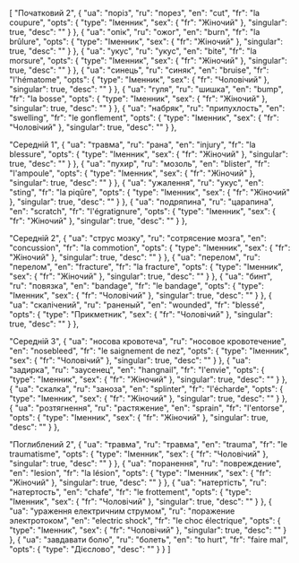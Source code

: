 [
  "Початковий 2",
  {
    "ua": "поріз",
    "ru": "порез",
    "en": "cut",
    "fr": "la coupure",
    "opts": {
      "type": "Іменник",
      "sex": {
        "fr": "Жіночий"
      },
      "singular": true,
      "desc": ""
    }
  },
  {
    "ua": "опік",
    "ru": "ожог",
    "en": "burn",
    "fr": "la brûlure",
    "opts": {
      "type": "Іменник",
      "sex": {
        "fr": "Жіночий"
      },
      "singular": true,
      "desc": ""
    }
  },
  {
    "ua": "укус",
    "ru": "укус",
    "en": "bite",
    "fr": "la morsure",
    "opts": {
      "type": "Іменник",
      "sex": {
        "fr": "Жіночий"
      },
      "singular": true,
      "desc": ""
    }
  },
  {
    "ua": "синець",
    "ru": "синяк",
    "en": "bruise",
    "fr": "l'hématome",
    "opts": {
      "type": "Іменник",
      "sex": {
        "fr": "Чоловічий"
      },
      "singular": true,
      "desc": ""
    }
  },
  {
    "ua": "гуля",
    "ru": "шишка",
    "en": "bump",
    "fr": "la bosse",
    "opts": {
      "type": "Іменник",
      "sex": {
        "fr": "Жіночий"
      },
      "singular": true,
      "desc": ""
    }
  },
  {
    "ua": "набряк",
    "ru": "припухлость",
    "en": "swelling",
    "fr": "le gonflement",
    "opts": {
      "type": "Іменник",
      "sex": {
        "fr": "Чоловічий"
      },
      "singular": true,
      "desc": ""
    }
  },



  "Середній 1",
  {
    "ua": "травма",
    "ru": "рана",
    "en": "injury",
    "fr": "la blessure",
    "opts": {
      "type": "Іменник",
      "sex": {
        "fr": "Жіночий"
      },
      "singular": true,
      "desc": ""
    }
  },
  {
    "ua": "пухир",
    "ru": "мозоль",
    "en": "blister",
    "fr": "l'ampoule",
    "opts": {
      "type": "Іменник",
      "sex": {
        "fr": "Жіночий"
      },
      "singular": true,
      "desc": ""
    }
  },
  {
    "ua": "ужалення",
    "ru": "укус",
    "en": "sting",
    "fr": "la piqûre",
    "opts": {
      "type": "Іменник",
      "sex": {
        "fr": "Жіночий"
      },
      "singular": true,
      "desc": ""
    }
  },
  {
    "ua": "подряпина",
    "ru": "царапина",
    "en": "scratch",
    "fr": "l'égratignure",
    "opts": {
      "type": "Іменник",
      "sex": {
        "fr": "Жіночий"
      },
      "singular": true,
      "desc": ""
    }
  },



  "Середній 2",
  {
    "ua": "струс мозку",
    "ru": "сотрясение мозга",
    "en": "concussion",
    "fr": "la commotion",
    "opts": {
      "type": "Іменник",
      "sex": {
        "fr": "Жіночий"
      },
      "singular": true,
      "desc": ""
    }
  },
  {
    "ua": "перелом",
    "ru": "перелом",
    "en": "fracture",
    "fr": "la fracture",
    "opts": {
      "type": "Іменник",
      "sex": {
        "fr": "Жіночий"
      },
      "singular": true,
      "desc": ""
    }
  },
  {
    "ua": "бинт",
    "ru": "повязка",
    "en": "bandage",
    "fr": "le bandage",
    "opts": {
      "type": "Іменник",
      "sex": {
        "fr": "Чоловічий"
      },
      "singular": true,
      "desc": ""
    }
  },
  {
    "ua": "скалічений",
    "ru": "раненый",
    "en": "wounded",
    "fr": "blessé",
    "opts": {
      "type": "Прикметник",
      "sex": {
        "fr": "Чоловічий"
      },
      "singular": true,
      "desc": ""
    }
  },



  "Середній 3",
  {
    "ua": "носова кровотеча",
    "ru": "носовое кровотечение",
    "en": "nosebleed",
    "fr": "le saignement de nez",
    "opts": {
      "type": "Іменник",
      "sex": {
        "fr": "Чоловічий"
      },
      "singular": true,
      "desc": ""
    }
  },
  {
    "ua": "задирка",
    "ru": "заусенец",
    "en": "hangnail",
    "fr": "l'envie",
    "opts": {
      "type": "Іменник",
      "sex": {
        "fr": "Жіночий"
      },
      "singular": true,
      "desc": ""
    }
  },
  {
    "ua": "скалка",
    "ru": "заноза",
    "en": "splinter",
    "fr": "l'écharde",
    "opts": {
      "type": "Іменник",
      "sex": {
        "fr": "Жіночий"
      },
      "singular": true,
      "desc": ""
    }
  },
  {
    "ua": "розтягнення",
    "ru": "растяжение",
    "en": "sprain",
    "fr": "l'entorse",
    "opts": {
      "type": "Іменник",
      "sex": {
        "fr": "Жіночий"
      },
      "singular": true,
      "desc": ""
    }
  },



  "Поглиблений 2",
  {
    "ua": "травма",
    "ru": "травма",
    "en": "trauma",
    "fr": "le traumatisme",
    "opts": {
      "type": "Іменник",
      "sex": {
        "fr": "Чоловічий"
      },
      "singular": true,
      "desc": ""
    }
  },
  {
    "ua": "поранення",
    "ru": "повреждение",
    "en": "lesion",
    "fr": "la lésion",
    "opts": {
      "type": "Іменник",
      "sex": {
        "fr": "Жіночий"
      },
      "singular": true,
      "desc": ""
    }
  },
  {
    "ua": "натертість",
    "ru": "натертость",
    "en": "chafe",
    "fr": "le frottement",
    "opts": {
      "type": "Іменник",
      "sex": {
        "fr": "Чоловічий"
      },
      "singular": true,
      "desc": ""
    }
  },
  {
    "ua": "ураження електричним струмом",
    "ru": "поражение электротоком",
    "en": "electric shock",
    "fr": "le choc électrique",
    "opts": {
      "type": "Іменник",
      "sex": {
        "fr": "Чоловічий"
      },
      "singular": true,
      "desc": ""
    }
  },
  {
    "ua": "завдавати болю",
    "ru": "болеть",
    "en": "to hurt",
    "fr": "faire mal",
    "opts": {
      "type": "Дієслово",
      "desc": ""
    }
  }
]